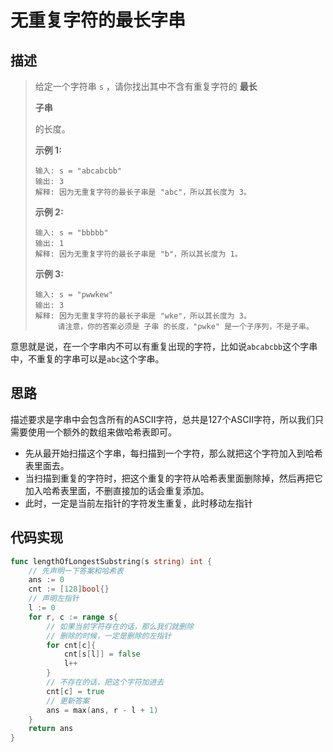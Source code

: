 # 无重复字符的最长字串

## 描述

> 给定一个字符串 `s` ，请你找出其中不含有重复字符的 **最长** 
>
> **子串**
>
>  的长度。
>
> 
>
>  
>
> **示例 1:**
>
> ```
> 输入: s = "abcabcbb"
> 输出: 3 
> 解释: 因为无重复字符的最长子串是 "abc"，所以其长度为 3。
> ```
>
> **示例 2:**
>
> ```
> 输入: s = "bbbbb"
> 输出: 1
> 解释: 因为无重复字符的最长子串是 "b"，所以其长度为 1。
> ```
>
> **示例 3:**
>
> ```
> 输入: s = "pwwkew"
> 输出: 3
> 解释: 因为无重复字符的最长子串是 "wke"，所以其长度为 3。
>      请注意，你的答案必须是 子串 的长度，"pwke" 是一个子序列，不是子串。
> ```

意思就是说，在一个字串内不可以有重复出现的字符，比如说`abcabcbb`这个字串中，不重复的字串可以是`abc`这个字串。

## 思路

描述要求是字串中会包含所有的ASCII字符，总共是127个ASCII字符，所以我们只需要使用一个额外的数组来做哈希表即可。

- 先从最开始扫描这个字串，每扫描到一个字符，那么就把这个字符加入到哈希表里面去。
- 当扫描到重复的字符时，把这个重复的字符从哈希表里面删除掉，然后再把它加入哈希表里面，不删直接加的话会重复添加。
- 此时，一定是当前左指针的字符发生重复，此时移动左指针



## 代码实现

```go
func lengthOfLongestSubstring(s string) int {
    // 先声明一下答案和哈希表
    ans := 0
    cnt := [128]bool{}
    // 声明左指针
    l := 0
    for r, c := range s{
        // 如果当前字符存在的话，那么我们就删除
        // 删除的时候，一定是删除的左指针
        for cnt[c]{
            cnt[s[l]] = false
            l++
        }
        // 不存在的话，把这个字符加进去
        cnt[c] = true
        // 更新答案
        ans = max(ans, r - l + 1)
    }
    return ans
}
```

